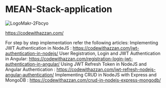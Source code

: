 # MEAN-Stack-application

![LogoMakr-2Fbcyo]([https://user-images.githubusercontent.com/53059107/177503094-ae70e75d-a913-4ce7-9c7e-276588519350.png](https://codewithazzan.com/))

https://codewithazzan.com/

For step by step implementation refer the following articles:
Implementing JWT Authentication in NodeJS : https://codewithazzan.com/jwt-authentication-in-nodejs/
User Registration, Login and JWT Authentication in Angular: https://codewithazzan.com/registration-login-jwt-authentication-in-angular/
Using JWT Refresh Token in NodeJS and Angular Authentication : https://codewithazzan.com/jwt-refresh-nodejs-angular-authentication/
Implementing CRUD in NodeJS with Express and MongoDB : https://codewithazzan.com/crud-in-nodejs-express-mongodb/
